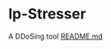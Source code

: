 # Ip-Stresser
A DDoSing tool
[README.md](https://github.com/githubskid/Ip-Stresser/files/8561359/README.md)
